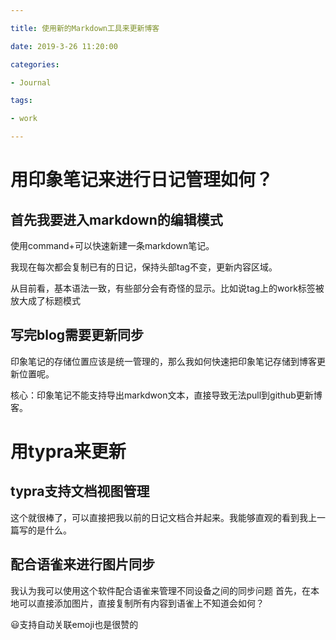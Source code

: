 ```yaml
---

title: 使用新的Markdown工具来更新博客 

date: 2019-3-26 11:20:00 

categories: 

- Journal 

tags: 

- work 

---
```



# 用印象笔记来进行日记管理如何？ 

## 首先我要进入markdown的编辑模式 

使用command+可以快速新建一条markdown笔记。 

我现在每次都会复制已有的日记，保持头部tag不变，更新内容区域。 

从目前看，基本语法一致，有些部分会有奇怪的显示。比如说tag上的work标签被放大成了标题模式 

## 写完blog需要更新同步 

印象笔记的存储位置应该是统一管理的，那么我如何快速把印象笔记存储到博客更新位置呢。 



核心：印象笔记不能支持导出markdwon文本，直接导致无法pull到github更新博客。



# 用typra来更新
## typra支持文档视图管理

这个就很棒了，可以直接把我以前的日记文档合并起来。我能够直观的看到我上一篇写的是什么。
## 配合语雀来进行图片同步
我认为我可以使用这个软件配合语雀来管理不同设备之间的同步问题
首先，在本地可以直接添加图片，直接复制所有内容到语雀上不知道会如何？



:smiley:支持自动关联emoji也是很赞的


